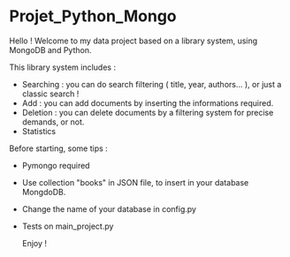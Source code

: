 # Projet_Python_Mongo

Hello ! Welcome to my data project based on a library system, using MongoDB and Python.

This library system includes : 
- Searching : you can do search filtering ( title, year, authors... ), or just a classic search !
- Add : you can add documents by inserting the informations required.
- Deletion : you can delete documents by a filtering system for precise demands, or not.
- Statistics


Before starting, some tips :
- Pymongo required
- Use collection "books" in JSON file, to insert in your database MongdoDB.
- Change the name of your database in config.py
- Tests on main_project.py

  Enjoy !
